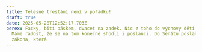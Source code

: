 ```yaml
---
title: Tělesné trestání není v pořádku!
draft: true
date: 2025-05-28T12:52:17.703Z
perex: Facky, bití páskem, dvacet na zadek. Nic z toho do výchovy dětí nepatří.
  Máme radost, že se na tom konečně shodli i poslanci. Do Senátu poslali novelu
  zákona, která
---
```

